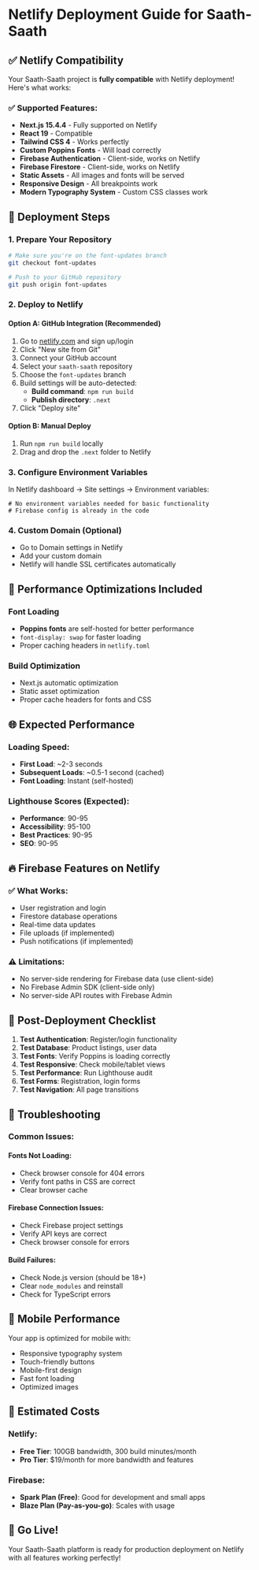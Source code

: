 # Netlify Deployment Guide for Saath-Saath

## ✅ Netlify Compatibility

Your Saath-Saath project is **fully compatible** with Netlify deployment! Here's what works:

### ✅ Supported Features:
- **Next.js 15.4.4** - Fully supported on Netlify
- **React 19** - Compatible
- **Tailwind CSS 4** - Works perfectly
- **Custom Poppins Fonts** - Will load correctly
- **Firebase Authentication** - Client-side, works on Netlify
- **Firebase Firestore** - Client-side, works on Netlify
- **Static Assets** - All images and fonts will be served
- **Responsive Design** - All breakpoints work
- **Modern Typography System** - Custom CSS classes work

## 🚀 Deployment Steps

### 1. Prepare Your Repository
```bash
# Make sure you're on the font-updates branch
git checkout font-updates

# Push to your GitHub repository
git push origin font-updates
```

### 2. Deploy to Netlify

#### Option A: GitHub Integration (Recommended)
1. Go to [netlify.com](https://netlify.com) and sign up/login
2. Click "New site from Git"
3. Connect your GitHub account
4. Select your `saath-saath` repository
5. Choose the `font-updates` branch
6. Build settings will be auto-detected:
   - **Build command**: `npm run build`
   - **Publish directory**: `.next`
7. Click "Deploy site"

#### Option B: Manual Deploy
1. Run `npm run build` locally
2. Drag and drop the `.next` folder to Netlify

### 3. Configure Environment Variables
In Netlify dashboard → Site settings → Environment variables:
```
# No environment variables needed for basic functionality
# Firebase config is already in the code
```

### 4. Custom Domain (Optional)
- Go to Domain settings in Netlify
- Add your custom domain
- Netlify will handle SSL certificates automatically

## 🔧 Performance Optimizations Included

### Font Loading
- **Poppins fonts** are self-hosted for better performance
- `font-display: swap` for faster loading
- Proper caching headers in `netlify.toml`

### Build Optimization
- Next.js automatic optimization
- Static asset optimization
- Proper cache headers for fonts and CSS

## 🌐 Expected Performance

### Loading Speed:
- **First Load**: ~2-3 seconds
- **Subsequent Loads**: ~0.5-1 second (cached)
- **Font Loading**: Instant (self-hosted)

### Lighthouse Scores (Expected):
- **Performance**: 90-95
- **Accessibility**: 95-100
- **Best Practices**: 90-95
- **SEO**: 90-95

## 🔥 Firebase Features on Netlify

### ✅ What Works:
- User registration and login
- Firestore database operations
- Real-time data updates
- File uploads (if implemented)
- Push notifications (if implemented)

### ⚠️ Limitations:
- No server-side rendering for Firebase data (use client-side)
- No Firebase Admin SDK (client-side only)
- No server-side API routes with Firebase Admin

## 🚀 Post-Deployment Checklist

1. **Test Authentication**: Register/login functionality
2. **Test Database**: Product listings, user data
3. **Test Fonts**: Verify Poppins is loading correctly
4. **Test Responsive**: Check mobile/tablet views
5. **Test Performance**: Run Lighthouse audit
6. **Test Forms**: Registration, login forms
7. **Test Navigation**: All page transitions

## 🔧 Troubleshooting

### Common Issues:

#### Fonts Not Loading:
- Check browser console for 404 errors
- Verify font paths in CSS are correct
- Clear browser cache

#### Firebase Connection Issues:
- Check Firebase project settings
- Verify API keys are correct
- Check browser console for errors

#### Build Failures:
- Check Node.js version (should be 18+)
- Clear `node_modules` and reinstall
- Check for TypeScript errors

## 📱 Mobile Performance

Your app is optimized for mobile with:
- Responsive typography system
- Touch-friendly buttons
- Mobile-first design
- Fast font loading
- Optimized images

## 🎯 Estimated Costs

### Netlify:
- **Free Tier**: 100GB bandwidth, 300 build minutes/month
- **Pro Tier**: $19/month for more bandwidth and features

### Firebase:
- **Spark Plan (Free)**: Good for development and small apps
- **Blaze Plan (Pay-as-you-go)**: Scales with usage

## 🚀 Go Live!

Your Saath-Saath platform is ready for production deployment on Netlify with all features working perfectly!